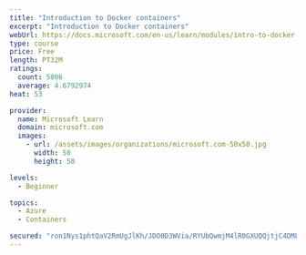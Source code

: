 ```yaml
---
title: "Introduction to Docker containers"
excerpt: "Introduction to Docker containers"
webUrl: https://docs.microsoft.com/en-us/learn/modules/intro-to-docker-containers/
type: course
price: Free
length: PT32M
ratings:
  count: 5806
  average: 4.6792974
heat: 53

provider:
  name: Microsoft Learn
  domain: microsoft.com
  images:
    - url: /assets/images/organizations/microsoft.com-50x50.jpg
      width: 50
      height: 50

levels:
  - Beginner

topics:
  - Azure
  - Containers

secured: "ron1Nys1phtQaV2RmUgJlKh/JDO0D3WVia/RYUbQwmjM4lR0GXUQQjtjC4DMLH/DBAAtWGmfY7Spgi+JtpXNUPG51tBpZhMAXy3Ht0W2Tcglm9dGG26Ex5sfDguGE26q/0HPlYsM/RvhnEGm9oe9UVBHcksBy4do6rf6XtySLrc5iIq71pVxlp2deMW0Fq1gRwp/6CTAhFtrdGGGs2Jj2hCOJcmxrRY4jW8Z9ebi+pq8RXrALuEHNrHTtaxlgIh4CZ8T8fpbvLX9mA8LQZfVj8K6RyDu3nWYzWpmxUIGNJnUqViozeDOI7P/aKMEZtpJG1Mbm7gtG3PT2m4edr+h0GbaXvLhMZAH3y2Cj3HCNPtnKb7F5WnzuV/nYIUgilzMmMcLwEwPmkMHLN1j8L58wMWtq8UVolGnjQ8cS9yRBoM=;1DXwH1eDXxSoiNGx+1LxQw=="
---
```


